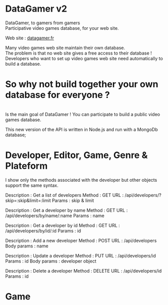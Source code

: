 DataGamer v2
=========
DataGamer, to gamers from gamers<br>
Participative video games database, for your web site.

Web site : <a href="http://datagamer.fr">datagamer.fr</a>

Many video games web site maintain their own database.<br>
The problem is that no web site gives a free access to their database !<br>
Developers who want to set up video games web site need automatically to build a database.

So why not build together your own database for everyone ?
=========
<br>
Is the main goal of DataGamer ! You can participate to build a public video games database.

This new version of the API is written in Node.js and run with a MongoDb database;

Developer, Editor, Game, Genre & Plateform
=========

I show only the methods associated with the developer but other objects support the same syntax.

Description : Get a list of developers
Method : GET
URL : /api/developers/?skip=:skip&limit=:limit
Params : skip & limit

Description : Get a developer by name
Method : GET
URL : /api/developers/by/name/:name
Params : name

Description : Get a developer by id
Method : GET
URL : /api/developers/by/id/:id
Params : id

Description : Add a new developer
Method : POST
URL : /api/developers
Body params : name

Description : Update a developer
Method : PUT
URL : /api/developers/id
Params : id
Body params : developer object

Description : Delete a developer
Method : DELETE
URL : /api/developers/id
Params : id

Game
=========
